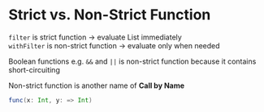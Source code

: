 # Strict vs. Non-Strict Function

`filter` is strict function → evaluate List immediately  
`withFilter` is non-strict function → evaluate only when needed

Boolean functions e.g. `&&` and `||` is non-strict function because it contains short-circuiting

Non-strict function is another name of **Call by Name**

```scala
func(x: Int, y: => Int)
```

